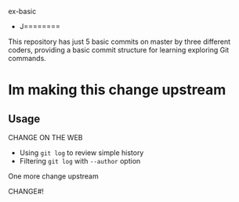ex-basic
 - J========

This repository has just 5 basic commits on master by three different coders, providing a basic commit structure for learning exploring Git commands.

# Im making this change upstream

## Usage

CHANGE ON THE WEB

* Using `git log` to review simple history
* Filtering `git log` with `--author` option

One more change upstream

CHANGE#!
